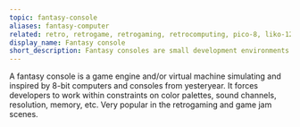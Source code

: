 ```yaml
---
topic: fantasy-console
aliases: fantasy-computer
related: retro, retrogame, retrogaming, retrocomputing, pico-8, liko-12, tic-80, pixelvision8, basic8, pyxel
display_name: Fantasy console
short_description: Fantasy consoles are small development environments that force users to work within constraints on graphics, sound, sprites, etc.
---
```

A fantasy console is a game engine and/or virtual machine simulating and inspired by 8-bit computers and consoles from yesteryear. It forces developers to work within constraints on color palettes, sound channels, resolution, memory, etc. Very popular in the retrogaming and game jam scenes.
